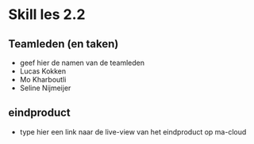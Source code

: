 # Skill les 2.2

## Teamleden (en taken)
- geef hier de namen van de teamleden
- Lucas Kokken
- Mo Kharboutli
- Seline Nijmeijer

## eindproduct
- type hier een link naar de live-view van het eindproduct op ma-cloud
